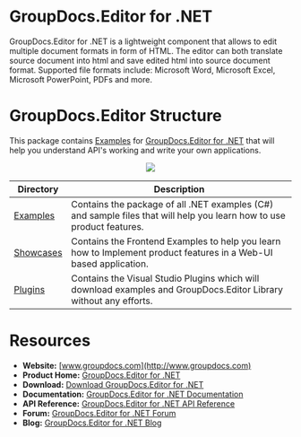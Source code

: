 # GroupDocs.Editor for .NET

GroupDocs.Editor for .NET is a lightweight component that allows to edit multiple document formats in form of HTML. The editor can both translate source document into html and save edited html into source document format. Supported file formats include: Microsoft Word, Microsoft Excel, Microsoft PowerPoint, PDFs and more.

# GroupDocs.Editor Structure


This package contains [Examples](https://github.com/groupdocsEditor/GroupDocs_Editor_NET/tree/master/Examples) for [GroupDocs.Editor for .NET](https://products.groupdocs.com/editor/net) that will help you understand API's working and write your own applications.

<p align="center">

  <a title="Download complete GroupDocs.Editor for .NET source code" href="https://github.com/groupdocsEditor/GroupDocs_Editor_NET/archive/master.zip">
	<img src="https://raw.github.com/AsposeExamples/java-examples-dashboard/master/images/downloadZip-Button-Large.png" />
  </a>
</p>

Directory | Description
--------- | -----------
[Examples](https://github.com/groupdocsEditor/GroupDocs_Editor_NET/tree/master/Examples)  | Contains the package of all .NET examples (C#) and sample files that will help you learn how to use product features.
[Showcases](https://github.com/groupdocs-Editor/GroupDocs.Editor-for-.NET/tree/master/Showcases)  | Contains the Frontend Examples to help you learn how to Implement product features in a Web-UI based application.
[Plugins](https://github.com/groupdocs-Editor/GroupDocs.Editor-for-.NET/tree/master/Plugins)  | Contains the Visual Studio Plugins which will download examples and GroupDocs.Editor Library without any efforts.

# Resources

+ **Website:** [www.groupdocs.com](http://www.groupdocs.com)
+ **Product Home:** [GroupDocs.Editor for .NET](https://products.groupdocs.com/editor/net)
+ **Download:** [Download GroupDocs.Editor for .NET](https://downloads.groupdocs.com/Editor/net)
+ **Documentation:** [GroupDocs.Editor for .NET Documentation](https://docs.groupdocs.com/display/editornet/Home)
+ **API Reference:** [GroupDocs.Editor for .NET API Reference](https://apireference.groupdocs.com/net/editor)
+ **Forum:** [GroupDocs.Editor for .NET Forum](https://forum.groupdocs.com/c/editor)
+ **Blog:** [GroupDocs.Editor for .NET Blog](https://blog.groupdocs.com/category/groupdocs-editor-product-family/)


